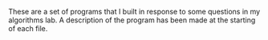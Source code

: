 These are a set of programs that I built in response to some questions in my algorithms lab. A description of the program has been made at the starting of each file.
